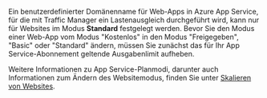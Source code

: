 Ein benutzerdefinierter Domänenname für Web-Apps in Azure App Service, für die mit Traffic Manager ein Lastenausgleich durchgeführt wird, kann nur für Websites im Modus **Standard** festgelegt werden. Bevor Sie den Modus einer Web-App vom Modus "Kostenlos" in den Modus "Freigegeben", "Basic" oder "Standard" ändern, müssen Sie zunächst das für Ihr App Service-Abonnement geltende Ausgabenlimit aufheben. 

Weitere Informationen zu App Service-Planmodi, darunter auch Informationen zum Ändern des Websitemodus, finden Sie unter [Skalieren von Websites](../articles/app-service-web/web-sites-scale.md).



<!--HONumber=Nov16_HO3-->


